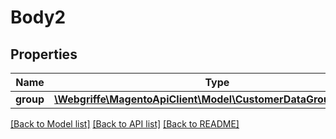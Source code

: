 # Body2

## Properties
Name | Type | Description | Notes
------------ | ------------- | ------------- | -------------
**group** | [**\Webgriffe\MagentoApiClient\Model\CustomerDataGroupInterface**](CustomerDataGroupInterface.md) |  | 

[[Back to Model list]](../README.md#documentation-for-models) [[Back to API list]](../README.md#documentation-for-api-endpoints) [[Back to README]](../README.md)


